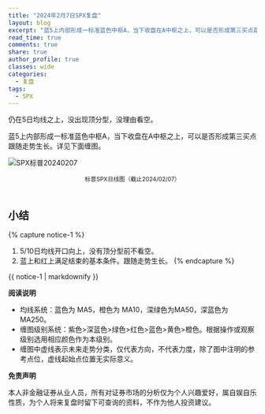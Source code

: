 ```yaml
---
title: "2024年2月7日SPX复盘"
layout: blog
excerpt: "蓝5上内部形成一标准蓝色中枢A，当下收盘在A中枢之上，可以是否形成第三买点跟随走势生长。"
read_time: true
comments: true
share: true
author_profile: true
classes: wide
categories:
  - 复盘
tags:
  - SPX
---
```

仍在5日均线之上，没出现顶分型，没理由看空。

蓝5上内部形成一标准蓝色中枢A，当下收盘在A中枢之上，可以是否形成第三买点跟随走势生长。详见下面缠图。

![SPX标普20240207](https://file.olim.in/img/2024/2024-02-07-SPX.png)
<small><center>标普SPX日线图（截止2024/02/07）</center></small>　

## 小结
{% capture notice-1 %}
1. 5/10日均线开口向上，没有顶分型前不看空。
2.  蓝上和红上满足结束的基本条件。跟随走势生长。
{% endcapture %}
<div class="notice--info">{{ notice-1 | markdownify }}</div>

**阅读说明**

* 均线系统：蓝色为 MA5，橙色为 MA10，深绿色为MA50，深蓝色为MA250。
* 缠图级别系统：紫色>深蓝色>绿色>红色>蓝色>黄色>橙色。根据操作或观察级别选用相应颜色作为本级别。
* 缠图中虚线表示未来走势分类，仅代表方向，不代表力度，除了图中注明的参考点位，虚线起始点位置无实际意义。

**免责声明** 

本人非金融证券从业人员，所有对证券市场的分析仅为个人兴趣爱好，属自娱自乐性质，为个人将来复盘时留下可查询的资料，不作为他人投资建议。

